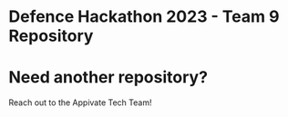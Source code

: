 # Defence Hackathon 2023 - Team 9 Repository

# Need another repository?
Reach out to the Appivate Tech Team!

